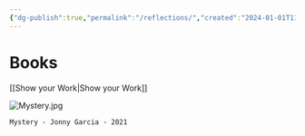 ```yaml
---
{"dg-publish":true,"permalink":"/reflections/","created":"2024-01-01T11:41:36.910-05:00","updated":"2024-01-02T23:19:00.757-05:00"}
---
```


# Books

[[Show your Work\|Show your Work]]




![Mystery.jpg](/img/user/MEDIA/Mystery.jpg)
```
Mystery - Jonny Garcia - 2021
```